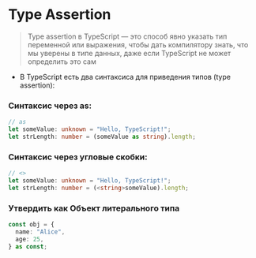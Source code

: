 # Type Assertion

> Type assertion в TypeScript — это способ явно указать тип переменной или выражения, чтобы дать компилятору знать, что мы уверены в типе данных, даже если TypeScript не может определить это сам

- В TypeScript есть два синтаксиса для приведения типов (type assertion):

### Синтаксис через as:

```ts
// as
let someValue: unknown = "Hello, TypeScript!";
let strLength: number = (someValue as string).length;
```

### Синтаксис через угловые скобки:

```ts
// <>
let someValue: unknown = "Hello, TypeScript!";
let strLength: number = (<string>someValue).length;
```

### Утвердить как Объект литерального типа

```ts
const obj = {
  name: "Alice",
  age: 25,
} as const;
```
